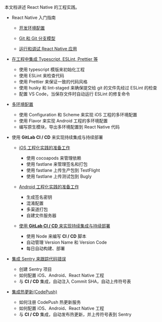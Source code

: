 本文档讲述 React Native 的工程实践。

- React Native 入门指南

  - [开发环境配置](./docs/guides/setup-dev-env.md)

  - [Git 和 Git 分支模型](./docs/guides/git.md)

  - [运行和调试 React Native 应用](./docs/guides/debug.md)

- [在工程中集成 Typescript, ESLint, Prettier 等](./docs/init.md)

  - 使用 typescript 模版来初始化工程
  - 使用 ESLint 来检查代码
  - 使用 Prettier 来保证一致的代码风格
  - 使用 husky 和 lint-staged 来确保提交给 git 的文件先经过 ESLint 的检查
  - 配置 VS Code，当保存文件时自动运行 ESLint 的修复命令

- [多环境配置](./docs/environment.md)

  - 使用 Configuration 和 Scheme 来实现 iOS 工程的多环境配置
  - 使用 Flavor 来实现 Android 工程的多环境配置
  - 编写原生模块，导出多环境配置到 React Native 代码

- 使用 **GitLab CI / CD** 来实现持续集成与持续部署

  - [iOS 工程化实践的准备工作](./docs/ios.md)

    - 使用 cocoapods 来管理依赖
    - 使用 fastlane 来管理签名和打包
    - 使用 fastlane 上传生产包到 TestFlight
    - 使用 fastlane 上传测试包到 Bugly

  - [Android 工程化实践的准备工作](./docs/android.md)

    - 生成签名密钥
    - 混淆配置
    - 多渠道打包
    - 自建文件服务器

  - [使用 **GitLab CI / CD** 来实现持续集成与持续部署](./docs/ci.md)

    - 使用 Node 来编写 **CI / CD** 脚本
    - 自动管理 Version Name 和 Version Code
    - 每日自动构建、部署

- [集成 Sentry 来跟踪代码错误](./docs/sentry.md)

  - 创建 Sentry 项目
  - 如何配置 iOS、Android、React Native 工程
  - 与 **CI / CD** 集成，自动注入 Commit SHA，自动上传符号表

- [集成热更新(CodePush)](./docs/hotfix.md)

  - 如何注册 CodePush 热更新服务
  - 如何配置 iOS、Android、React Native 工程
  - 与 **CI / CD** 集成，自动发布热更新，并上传符号表到 Sentry
